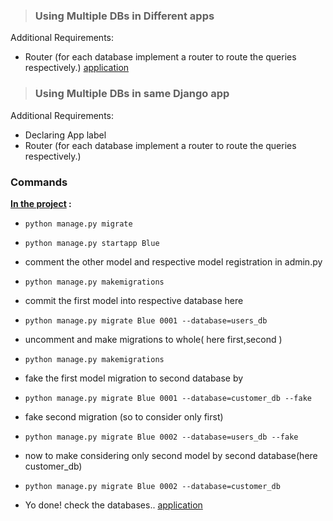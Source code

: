 > ### Using Multiple DBs in Different apps
Additional Requirements:
* Router (for each database implement a router to route the queries respectively.)
[application](https://github.com/sravanthi657/Django-practice/tree/main/DifferentDBs)


> ### Using Multiple DBs in same Django app
Additional Requirements:
* Declaring App label 
* Router (for each database implement a router to route the queries respectively.)
### Commands

<b><u>In the project</u> :</b>

* ``` python manage.py migrate ```
* ```python manage.py startapp Blue```
* comment the other model and respective model registration in admin.py
* ```python manage.py makemigrations```
* commit the first model into respective database here
* ```python manage.py migrate Blue 0001 --database=users_db```
* uncomment and make migrations to whole( here first,second )
* ```python manage.py makemigrations```
* fake the first model migration to second database by
* ```python manage.py migrate Blue 0001 --database=customer_db --fake```
* fake second migration (so to consider only first)
*  ```python manage.py migrate Blue 0002 --database=users_db --fake```
* now to make considering only second model by second database(here customer_db)
* ```python manage.py migrate Blue 0002 --database=customer_db```

* Yo done! check the databases..
[application](https://github.com/sravanthi657/Django-practice/tree/main/sameAPP)
